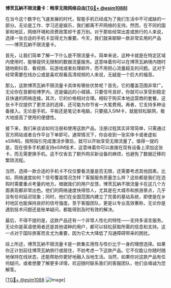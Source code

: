 **博茨瓦納不限流量卡：畅享无限网络自由[[TG💪+ @esim1088](https://t.me/s/esim1088)]**

在当今这个数字化飞速发展的时代，智能手机已经成为了我们生活中不可或缺的一部分。无论是工作、学习还是娱乐，我们都离不开网络的支持。然而，在不同的国家和地区，网络环境和资费政策却千差万别。对于那些经常出差或旅行的人来说，选择一张合适的手机卡显得尤为重要。今天，我们就来聊聊一款非常实用的产品——博茨瓦納不限流量卡。

首先，让我们简单了解一下什么是不限流量卡。简单来说，这种卡就是在特定区域内使用时，能够提供无限制的数据流量服务。这意味着你可以在博茨瓦納境内随时随地刷抖音、看视频、玩游戏或者处理邮件，而不用担心流量超支的问题。这对于经常需要在线办公或是喜欢观看高清视频的人来说，无疑是一个巨大的福音。

那么，这款博茨瓦納不限流量卡具体有哪些优势呢？首先，它的覆盖范围非常广。无论你在首都哈博罗内，还是偏远的小城镇，只要信号良好，你就可以享受到稳定且快速的网络连接。其次，它的价格相对合理。相较于购买本地运营商的套餐，这张卡不仅提供了更灵活的选择，还可能为你节省一大笔费用。再者，它支持多种设备接入。无论是手机、平板还是笔记本电脑，只要插入SIM卡，就能轻松联网，极大地提高了使用的便捷性。

接下来，我们来谈谈如何注册和使用这款产品。注册过程其实非常简单，只需通过官方网站或者合作平台下单即可。通常情况下，你会收到一张实体卡或者虚拟eSIM码，按照指引完成激活步骤后，就可以开始享受无限流量了。值得一提的是，现在很多手机都支持eSIM技术，这意味着你可以直接在现有设备上添加这张卡，而无需更换手机。这不仅省去了额外购买新设备的麻烦，也避免了数据迁移的繁琐流程。

当然，选择一款合适的手机卡不仅仅要看流量是否无限，还需要考虑其他因素。比如，网络速度如何？信号覆盖情况怎样？客服服务质量怎么样？这些都是我们在选购时需要重点考量的地方。根据我们的用户反馈，博茨瓦納不限流量卡在这几个方面表现都非常出色。他们的网络速度快得惊人，尤其是在大城市和旅游景点，几乎没有任何延迟现象；同时，他们在全国范围内建立了完善的基站系统，即使是在乡村地区也能保持良好的信号强度。至于客服团队，更是以专业高效著称，无论你是遇到技术问题还是账单疑问，都能得到及时有效的解决。

最后，不得不提的是，这款产品还有一个非常人性化的特性——支持多语言服务。无论你是英语使用者还是其他语种的用户，都可以轻松获取所需的信息和支持。这一点对于国际旅客而言尤为重要，因为它大大降低了沟通障碍带来的困扰。

综上所述，博茨瓦納不限流量卡是一款集实用性与性价比于一身的理想选择。如果你正计划前往博茨瓦納旅行或居住，不妨考虑一下这款产品。它不仅能让你随时随地保持在线状态，还能帮助你更好地融入当地生活。当然，如果你对这款产品有任何疑问，或者想要了解更多详情，欢迎随时联系我们的客服团队，他们会竭诚为您解答。

[[TG💪+ @esim1088](https://t.me/s/esim1088) ![Image](https://i.postimg.cc/4NQfJmqS/Snipaste-2025-05-13-00-14-12.png)]
